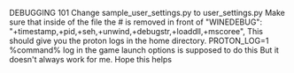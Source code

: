 DEBUGGING 101
Change sample_user_settings.py to user_settings.py
Make sure that inside of the file the # is removed in front of 
"WINEDEBUG": "+timestamp,+pid,+seh,+unwind,+debugstr,+loaddll,+mscoree", 
This should give you the proton logs in the home directory.
PROTON_LOG=1 %command% log in the game launch options is supposed to do this
But it doesn't always work for me. Hope this helps
